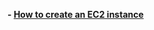 **- [How to create an EC2 instance](https://medium.com/@fawazcp/how-to-create-an-ec2-instance-1eaa6858a5c9)**
